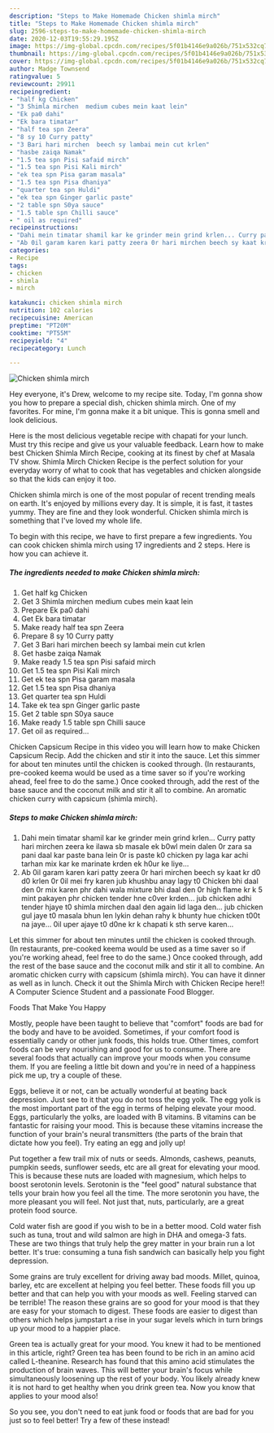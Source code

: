 ```yaml
---
description: "Steps to Make Homemade Chicken shimla mirch"
title: "Steps to Make Homemade Chicken shimla mirch"
slug: 2596-steps-to-make-homemade-chicken-shimla-mirch
date: 2020-12-03T19:55:29.195Z
image: https://img-global.cpcdn.com/recipes/5f01b4146e9a026b/751x532cq70/chicken-shimla-mirch-recipe-main-photo.jpg
thumbnail: https://img-global.cpcdn.com/recipes/5f01b4146e9a026b/751x532cq70/chicken-shimla-mirch-recipe-main-photo.jpg
cover: https://img-global.cpcdn.com/recipes/5f01b4146e9a026b/751x532cq70/chicken-shimla-mirch-recipe-main-photo.jpg
author: Madge Townsend
ratingvalue: 5
reviewcount: 29911
recipeingredient:
- "half kg Chicken"
- "3 Shimla mirchen  medium cubes mein kaat lein"
- "Ek pa0 dahi"
- "Ek bara timatar"
- "half tea spn Zeera"
- "8 sy 10 Curry patty"
- "3 Bari hari mirchen  beech sy lambai mein cut krlen"
- "hasbe zaiqa Namak"
- "1.5 tea spn Pisi safaid mirch"
- "1.5 tea spn Pisi Kali mirch"
- "ek tea spn Pisa garam masala"
- "1.5 tea spn Pisa dhaniya"
- "quarter tea spn Huldi"
- "ek tea spn Ginger garlic paste"
- "2 table spn S0ya sauce"
- "1.5 table spn Chilli sauce"
- " oil as required"
recipeinstructions:
- "Dahi mein timatar shamil kar ke grinder mein grind krlen... Curry patty hari mirchen zeera ke ilawa sb masale ek b0wl mein dalen 0r zara sa pani daal kar paste bana lein 0r is paste k0 chicken py laga kar achi tarhan mix kar ke marinate krden ek h0ur ke liye..."
- "Ab 0il garam karen kari patty zeera 0r hari mirchen beech sy kaat kr d0 d0 krlen 0r 0il mei fry karen jub khushbu anay lagy t0 Chicken bhi daal den 0r mix karen phr dahi wala mixture bhi daal den 0r high flame kr k 5 mint pakayen phr chicken tender hne c0ver krden... jub chicken adhi tender hjaye t0 shimla mirchen daal den again lid laga den... jub chicken gul jaye t0 masala bhun len lykin dehan rahy k bhunty hue chicken t00t na jaye... 0il uper ajaye t0 d0ne kr k chapati k sth serve karen..."
categories:
- Recipe
tags:
- chicken
- shimla
- mirch

katakunci: chicken shimla mirch 
nutrition: 102 calories
recipecuisine: American
preptime: "PT20M"
cooktime: "PT55M"
recipeyield: "4"
recipecategory: Lunch

---
```



![Chicken shimla mirch](https://img-global.cpcdn.com/recipes/5f01b4146e9a026b/751x532cq70/chicken-shimla-mirch-recipe-main-photo.jpg)

Hey everyone, it's Drew, welcome to my recipe site. Today, I'm gonna show you how to prepare a special dish, chicken shimla mirch. One of my favorites. For mine, I'm gonna make it a bit unique. This is gonna smell and look delicious.

Here is the most delicious vegetable recipe with chapati for your lunch. Must try this recipe and give us your valuable feedback. Learn how to make best Chicken Shimla Mirch Recipe, cooking at its finest by chef at Masala TV show. Shimla Mirch Chicken Recipe is the perfect solution for your everyday worry of what to cook that has vegetables and chicken alongside so that the kids can enjoy it too.

Chicken shimla mirch is one of the most popular of recent trending meals on earth. It's enjoyed by millions every day. It is simple, it is fast, it tastes yummy. They are fine and they look wonderful. Chicken shimla mirch is something that I've loved my whole life.


To begin with this recipe, we have to first prepare a few ingredients. You can cook chicken shimla mirch using 17 ingredients and 2 steps. Here is how you can achieve it.

<!--inarticleads1-->

##### The ingredients needed to make Chicken shimla mirch:

1. Get half kg Chicken
1. Get 3 Shimla mirchen  medium cubes mein kaat lein
1. Prepare Ek pa0 dahi
1. Get Ek bara timatar
1. Make ready half tea spn Zeera
1. Prepare 8 sy 10 Curry patty
1. Get 3 Bari hari mirchen  beech sy lambai mein cut krlen
1. Get hasbe zaiqa Namak
1. Make ready 1.5 tea spn Pisi safaid mirch
1. Get 1.5 tea spn Pisi Kali mirch
1. Get ek tea spn Pisa garam masala
1. Get 1.5 tea spn Pisa dhaniya
1. Get quarter tea spn Huldi
1. Take ek tea spn Ginger garlic paste
1. Get 2 table spn S0ya sauce
1. Make ready 1.5 table spn Chilli sauce
1. Get  oil as required...


Chicken Capsicum Recipe in this video you will learn how to make Chicken Capsicum Recip. Add the chicken and stir it into the sauce. Let this simmer for about ten minutes until the chicken is cooked through. (In restaurants, pre-cooked keema would be used as a time saver so if you&#39;re working ahead, feel free to do the same.) Once cooked through, add the rest of the base sauce and the coconut milk and stir it all to combine. An aromatic chicken curry with capsicum (shimla mirch). 

<!--inarticleads2-->

##### Steps to make Chicken shimla mirch:

1. Dahi mein timatar shamil kar ke grinder mein grind krlen... Curry patty hari mirchen zeera ke ilawa sb masale ek b0wl mein dalen 0r zara sa pani daal kar paste bana lein 0r is paste k0 chicken py laga kar achi tarhan mix kar ke marinate krden ek h0ur ke liye...
1. Ab 0il garam karen kari patty zeera 0r hari mirchen beech sy kaat kr d0 d0 krlen 0r 0il mei fry karen jub khushbu anay lagy t0 Chicken bhi daal den 0r mix karen phr dahi wala mixture bhi daal den 0r high flame kr k 5 mint pakayen phr chicken tender hne c0ver krden... jub chicken adhi tender hjaye t0 shimla mirchen daal den again lid laga den... jub chicken gul jaye t0 masala bhun len lykin dehan rahy k bhunty hue chicken t00t na jaye... 0il uper ajaye t0 d0ne kr k chapati k sth serve karen...


Let this simmer for about ten minutes until the chicken is cooked through. (In restaurants, pre-cooked keema would be used as a time saver so if you&#39;re working ahead, feel free to do the same.) Once cooked through, add the rest of the base sauce and the coconut milk and stir it all to combine. An aromatic chicken curry with capsicum (shimla mirch). You can have it dinner as well as in lunch. Check it out the Shimla Mirch with Chicken Recipe here!! A Computer Science Student and a passionate Food Blogger. 

Foods That Make You Happy


Mostly, people have been taught to believe that "comfort" foods are bad for the body and have to be avoided. Sometimes, if your comfort food is essentially candy or other junk foods, this holds true. Other times, comfort foods can be very nourishing and good for us to consume. There are several foods that actually can improve your moods when you consume them. If you are feeling a little bit down and you're in need of a happiness pick me up, try a couple of these.

Eggs, believe it or not, can be actually wonderful at beating back depression. Just see to it that you do not toss the egg yolk. The egg yolk is the most important part of the egg in terms of helping elevate your mood. Eggs, particularly the yolks, are loaded with B vitamins. B vitamins can be fantastic for raising your mood. This is because these vitamins increase the function of your brain's neural transmitters (the parts of the brain that dictate how you feel). Try eating an egg and jolly up!

Put together a few trail mix of nuts or seeds. Almonds, cashews, peanuts, pumpkin seeds, sunflower seeds, etc are all great for elevating your mood. This is because these nuts are loaded with magnesium, which helps to boost serotonin levels. Serotonin is the "feel good" natural substance that tells your brain how you feel all the time. The more serotonin you have, the more pleasant you will feel. Not just that, nuts, particularly, are a great protein food source.

Cold water fish are good if you wish to be in a better mood. Cold water fish such as tuna, trout and wild salmon are high in DHA and omega-3 fats. These are two things that truly help the grey matter in your brain run a lot better. It's true: consuming a tuna fish sandwich can basically help you fight depression. 

Some grains are truly excellent for driving away bad moods. Millet, quinoa, barley, etc are excellent at helping you feel better. These foods fill you up better and that can help you with your moods as well. Feeling starved can be terrible! The reason these grains are so good for your mood is that they are easy for your stomach to digest. These foods are easier to digest than others which helps jumpstart a rise in your sugar levels which in turn brings up your mood to a happier place.

Green tea is actually great for your mood. You knew it had to be mentioned in this article, right? Green tea has been found to be rich in an amino acid called L-theanine. Research has found that this amino acid stimulates the production of brain waves. This will better your brain's focus while simultaneously loosening up the rest of your body. You likely already knew it is not hard to get healthy when you drink green tea. Now you know that applies to your mood also!

So you see, you don't need to eat junk food or foods that are bad for you just so to feel better! Try a few of these instead!

